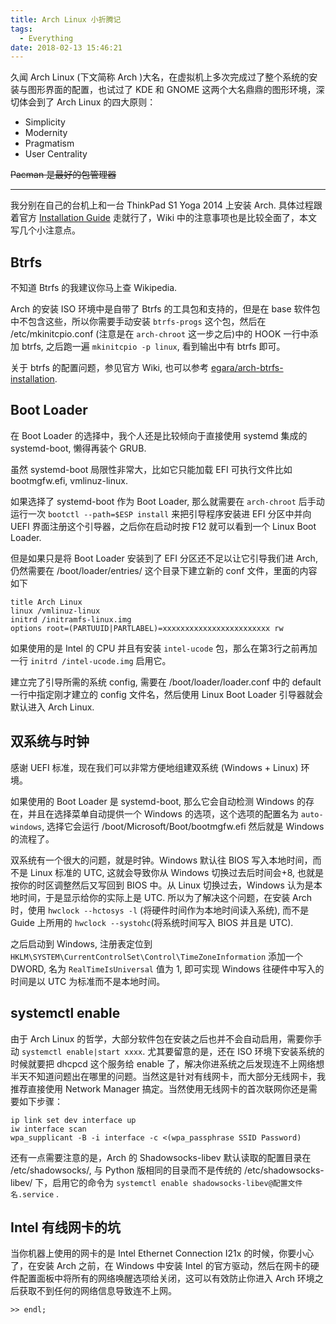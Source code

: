 ```yaml
---
title: Arch Linux 小折腾记
tags:
  - Everything
date: 2018-02-13 15:46:21
---
```



久闻 Arch Linux (下文简称 Arch )大名，在虚拟机上多次完成过了整个系统的安装与图形界面的配置，也试过了 KDE 和 GNOME 这两个大名鼎鼎的图形环境，深切体会到了 Arch Linux 的四大原则：

- Simplicity
- Modernity
- Pragmatism
- User Centrality

<del>Pacman 是最好的包管理器</del>

---

我分别在自己的台机上和一台 ThinkPad S1 Yoga 2014 上安装 Arch. 具体过程跟着官方 [Installation Guide](https://wiki.archlinux.org/index.php/Installation_guide) 走就行了，Wiki 中的注意事项也是比较全面了，本文写几个小注意点。

## Btrfs

不知道 Btrfs 的我建议你马上查 Wikipedia.

Arch 的安装 ISO 环境中是自带了 Btrfs 的工具包和支持的，但是在 base 软件包中不包含这些，所以你需要手动安装 `btrfs-progs` 这个包，然后在 /etc/mkinitcpio.conf (注意是在 `arch-chroot` 这一步之后)中的 HOOK 一行中添加 btrfs, 之后跑一遍 `mkinitcpio -p linux`, 看到输出中有 btrfs 即可。

关于 btrfs 的配置问题，参见官方 Wiki, 也可以参考 [egara/arch-btrfs-installation](https://github.com/egara/arch-btrfs-installation).

## Boot Loader

在 Boot Loader 的选择中，我个人还是比较倾向于直接使用 systemd 集成的 systemd-boot, 懒得再装个 GRUB.

虽然 systemd-boot 局限性非常大，比如它只能加载 EFI 可执行文件比如 bootmgfw.efi, vmlinuz-linux.

如果选择了 systemd-boot 作为 Boot Loader, 那么就需要在 `arch-chroot` 后手动运行一次 `bootctl --path=$ESP install` 来把引导程序安装进 EFI 分区中并向 UEFI 界面注册这个引导器，之后你在启动时按 F12 就可以看到一个 Linux Boot Loader.

但是如果只是将 Boot Loader 安装到了 EFI 分区还不足以让它引导我们进 Arch, 仍然需要在 /boot/loader/entries/ 这个目录下建立新的 conf 文件，里面的内容如下

``` 
title Arch Linux
linux /vmlinuz-linux
initrd /initramfs-linux.img
options root=(PARTUUID|PARTLABEL)=xxxxxxxxxxxxxxxxxxxxxxxx rw
```

如果使用的是 Intel 的 CPU 并且有安装 `intel-ucode` 包，那么在第3行之前再加一行 `initrd /intel-ucode.img` 启用它。

建立完了引导所需的系统 config, 需要在 /boot/loader/loader.conf 中的 default 一行中指定刚才建立的 config 文件名，然后使用 Linux Boot Loader 引导器就会默认进入 Arch Linux.

## 双系统与时钟

感谢 UEFI 标准，现在我们可以非常方便地组建双系统 (Windows + Linux) 环境。

如果使用的 Boot Loader 是 systemd-boot, 那么它会自动检测 Windows 的存在，并且在选择菜单自动提供一个 Windows 的选项，这个选项的配置名为 `auto-windows`, 选择它会运行 /boot/Microsoft/Boot/bootmgfw.efi 然后就是 Windows 的流程了。

双系统有一个很大的问题，就是时钟。Windows 默认往 BIOS 写入本地时间，而不是 Linux 标准的 UTC, 这就会导致你从 Windows 切换过去后时间会+8, 也就是按你的时区调整然后又写回到 BIOS 中。从 Linux 切换过去，Windows 认为是本地时间，于是显示给你的实际上是 UTC. 所以为了解决这个问题，在安装 Arch 时，使用 `hwclock --hctosys -l` (将硬件时间作为本地时间读入系统), 而不是 Guide 上所用的 `hwclock --systohc`(将系统时间写入 BIOS 并且是 UTC).

之后启动到 Windows, 注册表定位到 `HKLM\SYSTEM\CurrentControlSet\Control\TimeZoneInformation` 添加一个 DWORD, 名为 `RealTimeIsUniversal` 值为 1, 即可实现 Windows 往硬件中写入的时间是以 UTC 为标准而不是本地时间。

## systemctl enable

由于 Arch Linux 的哲学，大部分软件包在安装之后也并不会自动启用，需要你手动 `systemctl enable|start xxxx`. 尤其要留意的是，还在 ISO 环境下安装系统的时候就要把 dhcpcd 这个服务给 enable 了，解决你进系统之后发现连不上网络想半天不知道问题出在哪里的问题。当然这是针对有线网卡，而大部分无线网卡，我推荐直接使用 Network Manager 搞定。当然使用无线网卡的首次联网你还是需要如下步骤：

```shell
ip link set dev interface up
iw interface scan
wpa_supplicant -B -i interface -c <(wpa_passphrase SSID Password)
```

还有一点需要注意的是，Arch 的 Shadowsocks-libev 默认读取的配置目录在 /etc/shadowsocks/, 与 Python 版相同的目录而不是传统的 /etc/shadowsocks-libev/ 下，启用它的命令为 `systemctl enable shadowsocks-libev@配置文件名.service` .

## Intel 有线网卡的坑

当你机器上使用的网卡的是 Intel Ethernet Connection I21x 的时候，你要小心了，在安装 Arch 之前，在 Windows 中安装 Intel 的官方驱动，然后在网卡的硬件配置面板中将所有的网络唤醒选项给关闭，这可以有效防止你进入 Arch 环境之后获取不到任何的网络信息导致连不上网。

`>> endl;`